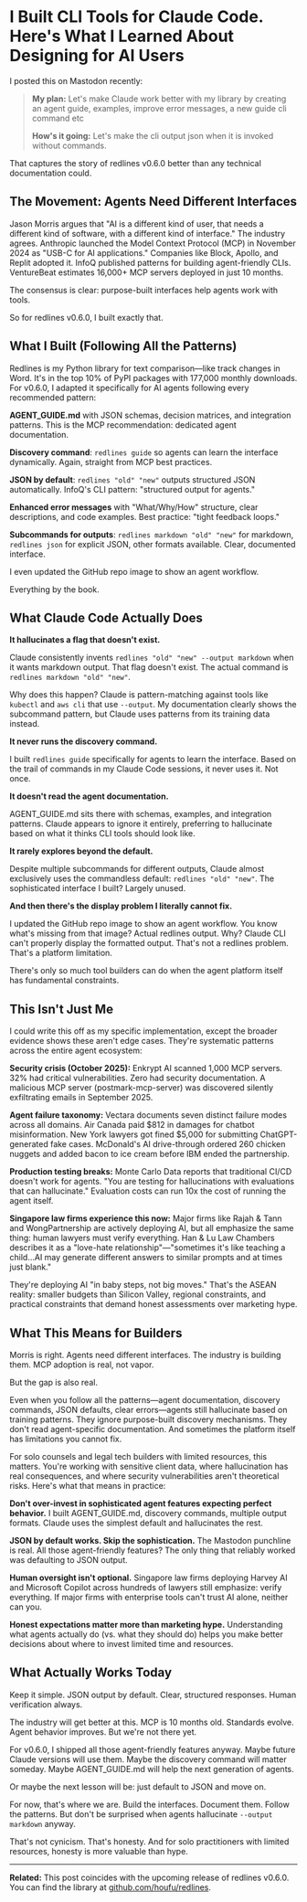 # I Built CLI Tools for Claude Code. Here's What I Learned About Designing for AI Users

I posted this on Mastodon recently:

> **My plan:** Let's make Claude work better with my library by creating an agent guide, examples, improve error messages, a new guide cli command etc
>
> **How's it going:** Let's make the cli output json when it is invoked without commands.

That captures the story of redlines v0.6.0 better than any technical documentation could.

## The Movement: Agents Need Different Interfaces

Jason Morris argues that "AI is a different kind of user, that needs a different kind of software, with a different kind of interface." The industry agrees. Anthropic launched the Model Context Protocol (MCP) in November 2024 as "USB-C for AI applications." Companies like Block, Apollo, and Replit adopted it. InfoQ published patterns for building agent-friendly CLIs. VentureBeat estimates 16,000+ MCP servers deployed in just 10 months.

The consensus is clear: purpose-built interfaces help agents work with tools.

So for redlines v0.6.0, I built exactly that.

## What I Built (Following All the Patterns)

Redlines is my Python library for text comparison—like track changes in Word. It's in the top 10% of PyPI packages with 177,000 monthly downloads. For v0.6.0, I adapted it specifically for AI agents following every recommended pattern:

**AGENT_GUIDE.md** with JSON schemas, decision matrices, and integration patterns. This is the MCP recommendation: dedicated agent documentation.

**Discovery command**: `redlines guide` so agents can learn the interface dynamically. Again, straight from MCP best practices.

**JSON by default**: `redlines "old" "new"` outputs structured JSON automatically. InfoQ's CLI pattern: "structured output for agents."

**Enhanced error messages** with "What/Why/How" structure, clear descriptions, and code examples. Best practice: "tight feedback loops."

**Subcommands for outputs**: `redlines markdown "old" "new"` for markdown, `redlines json` for explicit JSON, other formats available. Clear, documented interface.

I even updated the GitHub repo image to show an agent workflow.

Everything by the book.

## What Claude Code Actually Does

**It hallucinates a flag that doesn't exist.**

Claude consistently invents `redlines "old" "new" --output markdown` when it wants markdown output. That flag doesn't exist. The actual command is `redlines markdown "old" "new"`.

Why does this happen? Claude is pattern-matching against tools like `kubectl` and `aws cli` that use `--output`. My documentation clearly shows the subcommand pattern, but Claude uses patterns from its training data instead.

**It never runs the discovery command.**

I built `redlines guide` specifically for agents to learn the interface. Based on the trail of commands in my Claude Code sessions, it never uses it. Not once.

**It doesn't read the agent documentation.**

AGENT_GUIDE.md sits there with schemas, examples, and integration patterns. Claude appears to ignore it entirely, preferring to hallucinate based on what it thinks CLI tools should look like.

**It rarely explores beyond the default.**

Despite multiple subcommands for different outputs, Claude almost exclusively uses the commandless default: `redlines "old" "new"`. The sophisticated interface I built? Largely unused.

**And then there's the display problem I literally cannot fix.**

I updated the GitHub repo image to show an agent workflow. You know what's missing from that image? Actual redlines output. Why? Claude CLI can't properly display the formatted output. That's not a redlines problem. That's a platform limitation.

There's only so much tool builders can do when the agent platform itself has fundamental constraints.

## This Isn't Just Me

I could write this off as my specific implementation, except the broader evidence shows these aren't edge cases. They're systematic patterns across the entire agent ecosystem:

**Security crisis (October 2025):** Enkrypt AI scanned 1,000 MCP servers. 32% had critical vulnerabilities. Zero had security documentation. A malicious MCP server (postmark-mcp-server) was discovered silently exfiltrating emails in September 2025.

**Agent failure taxonomy:** Vectara documents seven distinct failure modes across all domains. Air Canada paid $812 in damages for chatbot misinformation. New York lawyers got fined $5,000 for submitting ChatGPT-generated fake cases. McDonald's AI drive-through ordered 260 chicken nuggets and added bacon to ice cream before IBM ended the partnership.

**Production testing breaks:** Monte Carlo Data reports that traditional CI/CD doesn't work for agents. "You are testing for hallucinations with evaluations that can hallucinate." Evaluation costs can run 10x the cost of running the agent itself.

**Singapore law firms experience this now:** Major firms like Rajah & Tann and WongPartnership are actively deploying AI, but all emphasize the same thing: human lawyers must verify everything. Han & Lu Law Chambers describes it as a "love-hate relationship"—"sometimes it's like teaching a child...AI may generate different answers to similar prompts and at times just blank."

They're deploying AI "in baby steps, not big moves." That's the ASEAN reality: smaller budgets than Silicon Valley, regional constraints, and practical constraints that demand honest assessments over marketing hype.

## What This Means for Builders

Morris is right. Agents need different interfaces. The industry is building them. MCP adoption is real, not vapor.

But the gap is also real.

Even when you follow all the patterns—agent documentation, discovery commands, JSON defaults, clear errors—agents still hallucinate based on training patterns. They ignore purpose-built discovery mechanisms. They don't read agent-specific documentation. And sometimes the platform itself has limitations you cannot fix.

For solo counsels and legal tech builders with limited resources, this matters. You're working with sensitive client data, where hallucination has real consequences, and where security vulnerabilities aren't theoretical risks. Here's what that means in practice:

**Don't over-invest in sophisticated agent features expecting perfect behavior.** I built AGENT_GUIDE.md, discovery commands, multiple output formats. Claude uses the simplest default and hallucinates the rest.

**JSON by default works. Skip the sophistication.** The Mastodon punchline is real. All those agent-friendly features? The only thing that reliably worked was defaulting to JSON output.

**Human oversight isn't optional.** Singapore law firms deploying Harvey AI and Microsoft Copilot across hundreds of lawyers still emphasize: verify everything. If major firms with enterprise tools can't trust AI alone, neither can you.

**Honest expectations matter more than marketing hype.** Understanding what agents actually do (vs. what they should do) helps you make better decisions about where to invest limited time and resources.

## What Actually Works Today

Keep it simple. JSON output by default. Clear, structured responses. Human verification always.

The industry will get better at this. MCP is 10 months old. Standards evolve. Agent behavior improves. But we're not there yet.

For v0.6.0, I shipped all those agent-friendly features anyway. Maybe future Claude versions will use them. Maybe the discovery command will matter someday. Maybe AGENT_GUIDE.md will help the next generation of agents.

Or maybe the next lesson will be: just default to JSON and move on.

For now, that's where we are. Build the interfaces. Document them. Follow the patterns. But don't be surprised when agents hallucinate `--output markdown` anyway.

That's not cynicism. That's honesty. And for solo practitioners with limited resources, honesty is more valuable than hype.

---

**Related:** This post coincides with the upcoming release of redlines v0.6.0. You can find the library at [github.com/houfu/redlines](https://github.com/houfu/redlines).
